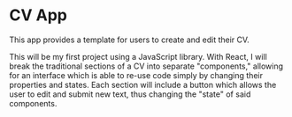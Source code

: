# CV App

This app provides a template for users to create and edit their CV.

This will be my first project using a JavaScript library. With React, I will break the traditional sections of a CV into separate "components," allowing for an interface which is able to re-use code simply by changing their properties and states. Each section will include a button which allows the user to edit and submit new text, thus changing the "state" of said components.